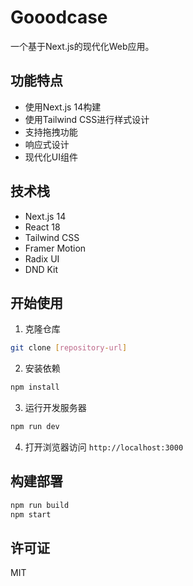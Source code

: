 # Gooodcase

一个基于Next.js的现代化Web应用。

## 功能特点

- 使用Next.js 14构建
- 使用Tailwind CSS进行样式设计
- 支持拖拽功能
- 响应式设计
- 现代化UI组件

## 技术栈

- Next.js 14
- React 18
- Tailwind CSS
- Framer Motion
- Radix UI
- DND Kit

## 开始使用

1. 克隆仓库
```bash
git clone [repository-url]
```

2. 安装依赖
```bash
npm install
```

3. 运行开发服务器
```bash
npm run dev
```

4. 打开浏览器访问 `http://localhost:3000`

## 构建部署

```bash
npm run build
npm start
```

## 许可证

MIT